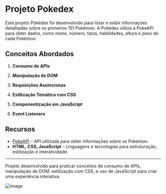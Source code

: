 # Projeto Pokedex
Este projeto Pokédex foi desenvolvido para listar e exibir informações detalhadas sobre os primeiros 151 Pokémon. 
A Pokédex utiliza a PokeAPI para obter dados, como nome, número, tipos, habilidades, altura e peso de cada Pokémon.

## Conceitos Abordados

1. **Consumo de APIs**
  
2. **Manipulação de DOM** 

3. **Requisições Assíncronas** 

4. **Estilização Temática com CSS** 

5. **Componentização em JavaScript** 

6. **Event Listeners** 


## Recursos

- [PokeAPI](https://pokeapi.co/) – API utilizada para obter informações sobre os Pokémon.
- **HTML, CSS, JavaScript** – Linguagens e tecnologias para estruturação, estilização e interatividade.

---

Projeto desenvolvido para praticar conceitos de consumo de APIs, manipulação de DOM, estilização com CSS, e uso de JavaScript para criar uma experiência interativa.



![image](https://github.com/user-attachments/assets/6dc04fd2-ff8c-4594-ac06-7ab95b7aadaa)
